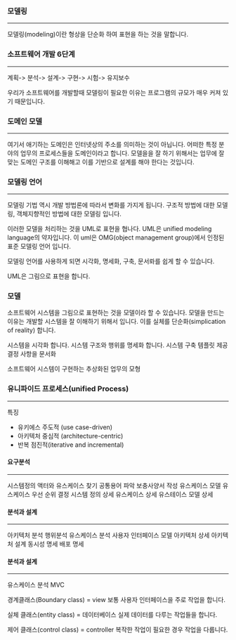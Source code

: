 ### 모델링
---
모델링(modeling)이란 형상을 단순화 하여 표현을 하는 것을 말합니다.

### 소프트웨어 개발 6단계
---

계획-> 분석-> 설계-> 구현-> 시험-> 유지보수

우리가 소프트웨어를 개발할때 모델링이 필요한 이유는 프로그램의 규모가 매우 커져 있기 때문입니다.


### 도메인 모델
---
여기서 애기하는 도메인은 인터넷상의 주소를 의미하는 것이 아닙니다. 어떠한 특정 분야의 업무의 프로세스들을 도메인이라고 합니다.
모델을을 잘 하기 위해서는 업무에 잘 맞는 도메인 구조를 이해해고 이를 기반으로 설계를 해야 한다는 것입니다.

### 모델링 언어
---
모델링 기법 역시 개발 방법론에 따라서 변화를 가지게 됩니다. 구조적 방법에 대한 모델링, 객체지향적인 방법에 대한 모델링 입니다.

이러한 모델을 처리하는 것을 UML로 표현을 협나다. UML은 unified modeling language의 약자입니다.
이 uml은 OMG(object management group)에서 인정된 표준 모델링 언어 입니다.

모델링 언어를 사용하게 되면
시각화, 명세화, 구축, 문서롸를 쉽게 할 수 있습니다.

UML은 그림으로 표현을 합니다.



### 모델
소프트웨어 시스템을 그림으로 표현하는 것을 모델이라 할 수 있습니다.
모델을 만드는 이유는 개발할 시스템을 잘 이해하기 위해서 입니다. 이를 실체를 단순화(simplication of reality) 합니다.

시스템을 시각화 합니다.
시스템 구조와 행위를 명세화 합니다.
시스템 구축 템플릿 제공
결정 사항을 문서화

소프트웨어 시스템이 구현하는 추상화된 업무의 모형








### 유니파이드 프로세스(unified Process)
---
특징
* 유키에스 주도적 (use case-driven)
* 아키텍처 중심적 (architecture-centric)
* 반복 점진적(iterative and incremental)

#### 요구분석
---
시스템정의
    액터와 유스케이스 찾기
    공통용어 파악
    보충사양서 작성
    유스케이스 모델
    유스케이스 우선 순위 결정
    시스템 정의 상세
유스케이스 상세
    유스테이스 모델 상세

#### 분석과 설계
---
아키텍처 분석
행위분석
    유스케이스 분석
    사용자 인터페이스 모델
아키텍처 상세
    아키텍처 설계
    동시성 명세
    배포 명세

#### 분석과 설계
---




유스케이스 분석
MVC

경계클래스(Boundary class) = view
보통 사용자 인터페이스을 주로 작업을 합니다.

실체 클래스(entity class) = 데이터베이스
실제 데이터를 다루는 작업들을 합니다.

제어 클래스(control class) = controller
복작한 작업이 필요한 경우 작업을 다룹니다.





